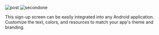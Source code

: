 
![post](https://github.com/OussemaNehdi/Firebase-Integrated-Sign-Up-Screen-Design--No-Copyright-/assets/157837589/fda977b2-b87d-4f43-a15f-9360bf3086e9)
![secondone](https://github.com/OussemaNehdi/Firebase-Integrated-Sign-Up-Screen-Design--No-Copyright-/assets/157837589/d45bf651-6abc-4038-8b78-9a9be31e9507)

This sign-up screen can be easily integrated into any Android application. Customize the text, colors, and resources to match your app's theme and branding.
